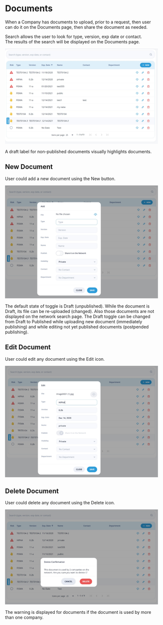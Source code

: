 # Documents

When a Company has documents to upload, prior to a request, then user can do it on the Documents page, then share the document as needed.

Search allows the user to look for type, version, exp date or contact.  
The results of the search will be displayed on the Documents page.

![Documents](/images/documents1.jpg)

A draft label for non-published documents visually highlights documents.

## New Document

User could add a new document using the New button.

![New Document](/images/documents2.jpg)

The default state of toggle is Draft (unpublished). 
While the document is Draft, its file can be re-uploaded (changed). Also those documents are not displayed on the network search page. The Draft toggle can be changed from Draft to Published while uploading new document (immediately publishing) and while editing not yet published documents (postpended publishing).

## Edit Document

User could edit any document using the Edit icon.

![Edit Document](/images/documents3.jpg)

## Delete Document

User could delete any document using the Delete icon.

![Delete Document](/images/documents4.jpg)

The warning is displayed for documents if the document is used by more than one company. 
